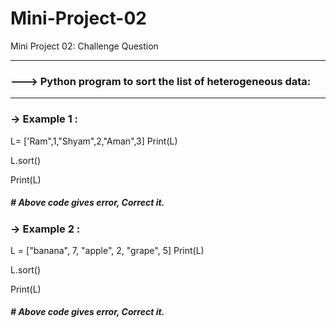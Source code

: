 # Mini-Project-02
Mini Project 02: Challenge Question


---
### ---> Python program to sort the list of heterogeneous data:
---
### -> Example 1 :

L= ['Ram",1,"Shyam",2,"Aman",3]
Print(L)

L.sort()

Print(L)
##### # Above code gives error, Correct it.




### -> Example 2 :

L = ["banana", 7, "apple", 2, "grape", 5]
Print(L)

L.sort()

Print(L)
##### # Above code gives error, Correct it.



